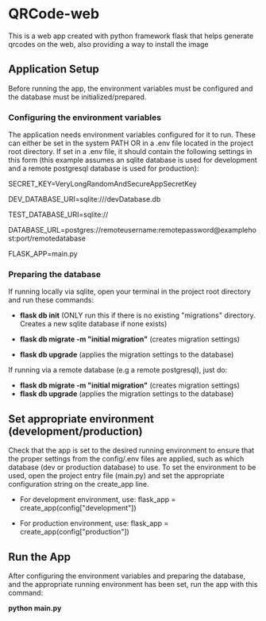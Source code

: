 # QRCode-web
This is a web app created with python framework flask that helps generate qrcodes on the web, also providing a way to install the image


## Application Setup
Before running the app, the environment variables must be configured and the 
database must be initialized/prepared. 

### Configuring the environment variables
The application needs environment variables configured for it to run. These can
either be set in the system PATH OR in a .env file located in the project root
directory. If set in a .env file, it should contain the following settings in
this form (this example assumes an sqlite database is used for development and
a remote postgresql database is used for production):

SECRET_KEY=VeryLongRandomAndSecureAppSecretKey

DEV_DATABASE_URI=sqlite:///devDatabase.db

TEST_DATABASE_URI=sqlite://

DATABASE_URL=postgres://remoteusername:remotepassword@examplehost:port/remotedatabase

FLASK_APP=main.py


### Preparing the database
 If running locally via sqlite, open your terminal in the project root directory
 and run these commands:

- __flask db init__     (ONLY run this if there is no existing "migrations" directory. Creates a new sqlite database if none exists)

- __flask db migrate -m "initial migration"__   (creates migration settings)
- __flask db upgrade__  (applies the migration settings to the database)

If running via a remote database (e.g a remote postgresql), just do:

- __flask db migrate -m "initial migration"__   (creates migration settings)
- __flask db upgrade__  (applies the migration settings to the database)


## Set appropriate environment (development/production)
Check that the app is set to the desired running environment to ensure that
the proper settings from the config/.env files are applied, such as which
database (dev or production database) to use. To set the environment to be
used, open the project entry file (main.py) and set the appropriate configuration
string on the create_app line.

- For development environment, use:
    flask_app = create_app(config["development"])

- For production environment, use:
    flask_app = create_app(config["production"])


## Run the App
After configuring the environment variables and preparing the database, and the
appropriate running environment has been set, run the app with this command:

__python main.py__
